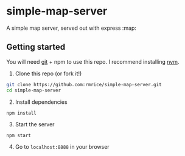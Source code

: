 # simple-map-server

A simple map server, served out with express :map:

## Getting started

You will need [git](https://git-scm.com/book/en/v2/Getting-Started-Installing-Git) + npm to use this repo. I recommend installing [nvm](https://gist.github.com/d2s/372b5943bce17b964a79).

1. Clone this repo (or fork it!)

```bash
git clone https://github.com:rmrice/simple-map-server.git
cd simple-map-server
```

2. Install dependencies

```
npm install
```

3. Start the server

```
npm start
```

4. Go to `localhost:8888` in your browser
